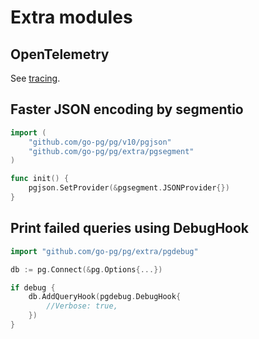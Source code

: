 # Extra modules

## OpenTelemetry

See [tracing](/tracing/).

## Faster JSON encoding by segmentio

```go
import (
    "github.com/go-pg/pg/v10/pgjson"
    "github.com/go-pg/pg/extra/pgsegment"
)

func init() {
    pgjson.SetProvider(&pgsegment.JSONProvider{})
}
```

## Print failed queries using DebugHook

```go
import "github.com/go-pg/pg/extra/pgdebug"

db := pg.Connect(&pg.Options{...})

if debug {
    db.AddQueryHook(pgdebug.DebugHook{
        //Verbose: true,
    })
}
```
